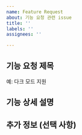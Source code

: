 ```yaml
---
name: Feature Request
about: 기능 요청 관련 issue
title: ''
labels: ''
assignees: ''

---
```


## 기능 요청 제목
<!-- 요청하는 기능을 간단하게 요약해 주세요. -->
예: 다크 모드 지원

## 기능 상세 설명
<!-- 기능이 무엇인지, 어떤 문제를 해결하는지 자세히 작성해 주세요. -->

## 추가 정보 (선택 사항)
<!-- 필요하면 참고 이미지, 링크 등을 추가하세요. -->
